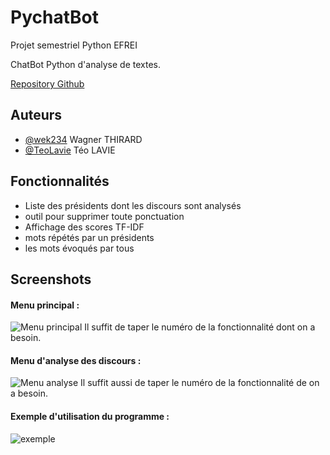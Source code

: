 
# PychatBot

Projet semestriel Python EFREI 

ChatBot Python d'analyse de textes.

[Repository Github](https://github.com/wek234/pychatbot-thirard-lavie-c)
## Auteurs

- [@wek234](https://www.github.com/wek234) Wagner THIRARD
- [@TeoLavie](https://github.com/TeoLavie) Téo LAVIE


## Fonctionnalités

- Liste des présidents dont les discours sont analysés
- outil pour supprimer toute ponctuation 
- Affichage des scores TF-IDF
- mots répétés par un présidents
- les mots évoqués par tous

## Screenshots
#### Menu principal :
![Menu principal](https://snipboard.io/3f7xSK.jpg)
Il suffit de taper le numéro de la fonctionnalité dont on a besoin.

#### Menu d'analyse des discours :
![Menu analyse](https://snipboard.io/LcUt2I.jpg)
Il suffit aussi de taper le numéro de la fonctionnalité de on a besoin.

#### Exemple d'utilisation du programme : 
![exemple](https://snipboard.io/MGSrqa.jpg)
